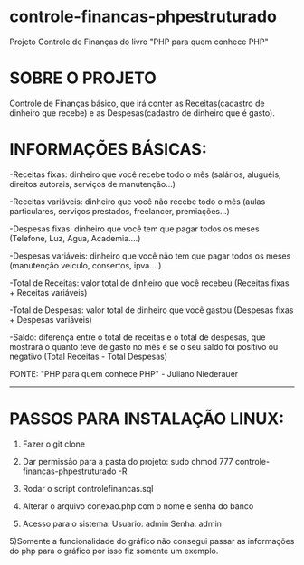 # controle-financas-phpestruturado
Projeto Controle de Finanças do livro "PHP para quem conhece PHP" 

# SOBRE O PROJETO

Controle de Finanças básico, que irá conter as Receitas(cadastro de dinheiro que recebe) e as Despesas(cadastro de dinheiro que é gasto).


# INFORMAÇÕES BÁSICAS:

-Receitas fixas: dinheiro que você recebe todo o mês (salários, aluguéis, direitos autorais, serviços de manutenção...)

-Receitas variáveis: dinheiro que você não recebe todo o mẽs (aulas particulares, serviços prestados, freelancer, premiações...)

-Despesas fixas: dinheiro que você tem que pagar todos os meses (Telefone, Luz, Agua, Academia....)

-Despesas variáveis: dinheiro que você não tem que pagar todos os meses (manutenção veículo, consertos, ipva....)

-Total de Receitas: valor total de dinheiro que você recebeu (Receitas fixas + Receitas variáveis)

-Total de Despesas: valor total de dinheiro que você gastou (Despesas fixas + Despesas variáveis)

-Saldo: diferença entre o total de receitas e o total de despesas, que mostrará o quanto teve de gasto no mês e se o seu saldo foi positivo ou negativo (Total Receitas - Total Despesas)

FONTE: "PHP para quem conhece PHP" - Juliano Niederauer

--------------------------------------------------------------

# PASSOS PARA INSTALAÇÃO LINUX:

1) Fazer o git clone 

2) Dar permissão para a pasta do projeto: 
sudo chmod 777 controle-financas-phpestruturado -R

2) Rodar o script controlefinancas.sql

3) Alterar o arquivo conexao.php com o nome e senha do banco

4) Acesso para o sistema: 
Usuario: admin Senha: admin

5)Somente a funcionalidade do gráfico não consegui passar as informações do php para o gráfico por isso fiz somente um exemplo.